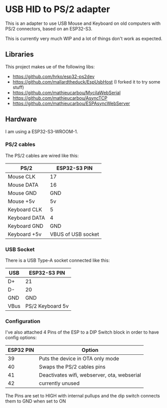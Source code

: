 # USB HID to PS/2 adapter

This is an adapter to use USB Mouse and Keyboard on old computers with PS/2 connectors, based on an ESP32-S3.

This is currently very much WIP and a lot of things don't work as expected.

## Libraries

This project makes ue of the following libs:
 - https://github.com/hrko/esp32-ps2dev
 - https://github.com/mallardtheduck/EspUsbHost  (I forked it to try some stuff)
 - https://github.com/mathieucarbou/MycilaWebSerial
 - https://github.com/mathieucarbou/AsyncTCP
 - https://github.com/mathieucarbou/ESPAsyncWebServer

## Hardware

I am using a ESP32-S3-WROOM-1. 

### PS/2 cables 

The PS/2 cables are wired like this:

PS/2          |   ESP32-S3 PIN
--------------|----------------
Mouse CLK     |   17
Mouse DATA    |   16
Mouse GND     |   GND
Mouse +5v     |   5v 
Keyboard CLK  |   5
Keyboard DATA |   4
Keyboard GND  |   GND
Keyboard +5v  |   VBUS of USB socket

### USB Socket
There is a USB Type-A socket connected like this:

USB          |   ESP32-S3 PIN
-------------|-----------------
D+           |   21
D-           |   20
GND          |   GND
VBus         |   PS/2 Keyboard 5v

### Configuration

I've also attached 4 Pins of the ESP to a DIP Switch block in order to have config options:

ESP32 PIN    |   Option
-------------|----------------
39           |  Puts the device in OTA only mode
40           |  Swaps the PS/2 cables pins
41           |  Deactivates wifi, webserver, ota, webserial
42           |  currently unused

The Pins are set to HIGH with internal pullups and the dip switch connects them to GND when set to ON


